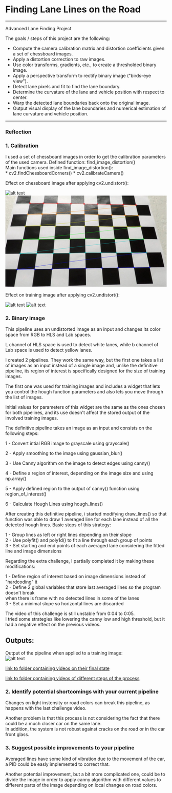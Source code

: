 # **Finding Lane Lines on the Road** 


---

Advanced Lane Finding Project

The goals / steps of this project are the following:

* Compute the camera calibration matrix and distortion coefficients given a set of chessboard images.
* Apply a distortion correction to raw images.
* Use color transforms, gradients, etc., to create a thresholded binary image.
* Apply a perspective transform to rectify binary image ("birds-eye view").
* Detect lane pixels and fit to find the lane boundary.
* Determine the curvature of the lane and vehicle position with respect to center.
* Warp the detected lane boundaries back onto the original image.
* Output visual display of the lane boundaries and numerical estimation of lane curvature and vehicle position.


[image1]: ./camera_cal/calibration3.jpg "output"
[image2]: ./camera_cal_output/out_calibration3.jpg "output"
[image3]: ./test_images/straight_lines1.jpg "output"
[image4]: ./test_calibrated_output/out_undis_straight_lines1.jpg "output"
[image5]: ./test_images/test3.jpg "output"
[image6]: ./test_binary_output/out_binary_test3.jpg "output"

---

### Reflection

### 1. Calibration

I used a set of chessboard images in order to get the calibration parameters of the used camera.
Defined function: find_image_distortion()  
Main functions used inside find_image_distortion():  
    * cv2.findChessboardCorners()
    * cv2.calibrateCamera()
    
Effect on chessboard image after applying cv2.undistort():

![alt text][image1]  ![alt text][image2]  

Effect on training image after applying cv2.undistort():

![alt text][image3]  ![alt text][image4]  


### 2. Binary image

This pipeline uses an undistorted image as an input and changes its color space from RGB to HLS and Lab spaces.  

L channel of HLS space is used to detect white lanes, while b channel of Lab space is used to detect yellow lanes.


I created 2 pipelines. 
They work the same way, but the first one takes a list of images as an input instead of a single image and,
unlike the definitive pipeline, its region of interest is specifically designed for the size of training images.  
  
The first one was used for training images and includes a widget that lets you control the hough function parameters 
and also lets you move through the list of images.  
  
Initial values for parameters of this widget are the same as the ones chosen for both pipelines, and its use
doesn't affect the stored output of the involved training images.  

The definitive pipeline takes an image as an input and consists on the following steps:  

  1 - Convert intial RGB image to grayscale using grayscale()  

  2 - Apply smoothing to the image using gaussian_blur()  

  3 - Use Canny algorithm on the image to detect edges using canny()  

  4 - Define a region of interest, depending on the image size and using  np.array()  

  5 - Apply defined region to the output of canny() function using region_of_interest()  

  6 - Calculate Hough Lines using hough_lines()  
  
After creating this definitive pipeline, i started modifying draw_lines() so that function
was able to draw 1 averaged line for each lane instead of all the detected hough lines.
Basic steps of this strategy:  

  1 - Group lines as left or right lines depending on their slope  
  2 - Use polyfit() and poly1d() to fit a line through each group of points  
  3 - Set starting and end points of each averaged lane considering the fitted line and image dimensions  
  
Regarding the extra challenge, I partially completed it by making these modifications:  

  1 - Define region of interest based on image dimensions instead of "hardcoding" it  
  2 - Define 2 global variables that store last averaged lines so the program doesn't break  
      when there is frame with no detected lines in some of the lanes  
  3 - Set a minimal slope so horizontal lines are discarded  
  
 The video of this challenge is still unstable from 0:04 to 0:05.  
 I tried some strategies like lowering the canny low and high threshold, but it had a negative effect on the previous videos.  

## Outputs:
Output of the pipeline when applied to a training image:  
![alt text][image1]  

[link to folder containing videos on their final state](test_videos_output)  

[link to folder containing videos of different steps of the process](other_outputs)  


### 2. Identify potential shortcomings with your current pipeline


Changes on light instensity or road colors can break this pipeline, as happens with the last challenge video.   
  
Another problem is that this process is not considering the fact that there could be a much closer car on the same lane.  
In addition, the system is not robust against cracks on the road or in the car front glass.  


### 3. Suggest possible improvements to your pipeline

Averaged lines have some kind of vibration due to the movement of the car, a PID could be easly implemented to correct that.  
  
Another potential improvement, but a bit more complicated one, could be to divide the image in order to apply canny algorithm
with different values to different parts of the image depending on local changes on road colors.  
